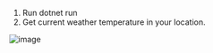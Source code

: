 1. Run dotnet run
2. Get current weather temperature in your location.

![image](https://github.com/erikonasz/c--web-scraping-practise/assets/75033114/44f26a5b-ee23-46a8-94e7-acb75e847583)
